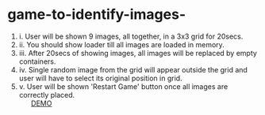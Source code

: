 # game-to-identify-images-
<ol>
 <li>i.   User will be shown 9 images, all together, in a 3x3 grid for 20secs. 
  <li>   ii.  You should show loader till all images are loaded in memory. 
   <li>  iii.  After 20secs of showing images, all images will be replaced by empty containers. 
   <li>  iv.  Single random image from the grid will appear outside the grid and user will have to select its original position in grid.
   <li>  v.   User will be shown 'Restart Game' button once all images are correctly placed.
    
 <ol>   
    <a href = "https://rawgit.com/shishirarora3/game-to-identify-images-/master/a.html" target="_blank"> DEMO </a>
